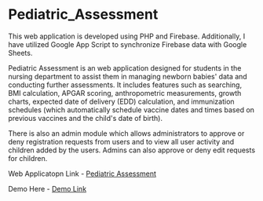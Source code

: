 # Pediatric_Assessment

This web application is developed using PHP and Firebase. Additionally, I have utilized Google App Script to synchronize Firebase data with Google Sheets.

Pediatric Assessment is an web application designed for students in the nursing department to assist them in managing newborn babies' data and conducting further assessments. It includes features such as searching, BMI calculation, APGAR scoring, anthropometric measurements, growth charts, expected date of delivery (EDD) calculation, and immunization schedules (which automatically schedule vaccine dates and times based on previous vaccines and the child's date of birth).

There is also an admin module which allows administrators to approve or deny registration requests from users and to view all user activity and children added by the users. Admins can also approve or deny edit requests for children.

Web Applicatopn Link - [Pediatric Assessment](https://nursing.efortune.in/templates/main.php?uid=21bsc001&id=garv_p_2)

Demo Here - [Demo Link](https://github.com/ksaverdekar3009/Pediatric_Assessment/raw/main/Pediatric_Assessment_Demo_vidio.mp4)
